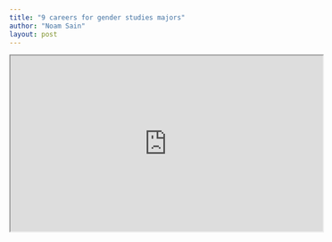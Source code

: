 ```yaml
---
title: "9 careers for gender studies majors"
author: "Noam Sain"
layout: post
---
```


<iframe width="560" height="315" src="https://www.youtube.com/embed/35h3UCLqPJQ" title="9 Exciting Careers For A Gender Studies Major" allowfullscreen></iframe>
